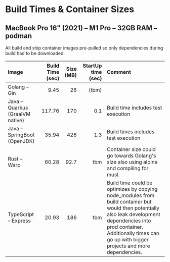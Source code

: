 # Build Times & Container Sizes

## MacBook Pro 16" (2021) – M1 Pro – 32GB RAM – podman

All build and ship container images pre-pulled so only dependencies during build had to be downloaded.

| Image | Build Time (sec) | Size (MB) | StartUp time (sec) | Comment |
|:---|---:|---:|---:|:---|
| Golang – Gin | 9.45 | 26 | (tbm) |  |
| Java – Quarkus <br />(GraalVM native) | 117.76 | 170 | 0.1 | Build time includes test execution |
| Java – SpringBoot <br /> (OpenJDK) | 35.94 | 426 | 1.3 | Build times includes test execution |
| Rust – Warp | 60.28 | 92.7 | tbm | Container size could go towards Golang's size also using alpine and compiling for musl. |
| TypeScript – Express | 20.93 | 186 | tbm | Build time could be optimizes by copying node_modules from build container but would then potentially also leak development dependencies into prod container. Additionally times can go up with bigger projects and more dependencies. |